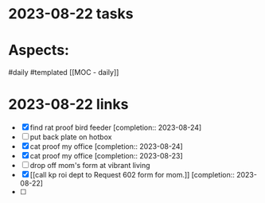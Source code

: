 
# 2023-08-22 tasks



# Aspects:
#daily #templated
[[MOC - daily]]

# 2023-08-22 links
- [x] find rat proof bird feeder  [completion:: 2023-08-24]
- [ ] put back plate on hotbox
- [x] cat proof my office  [completion:: 2023-08-24]
- [x] cat proof my office  [completion:: 2023-08-23]
- [ ] drop off mom's form at vibrant living
- [x] [[call kp roi dept to Request 602 form for mom.]]  [completion:: 2023-08-22]
- [ ] 





